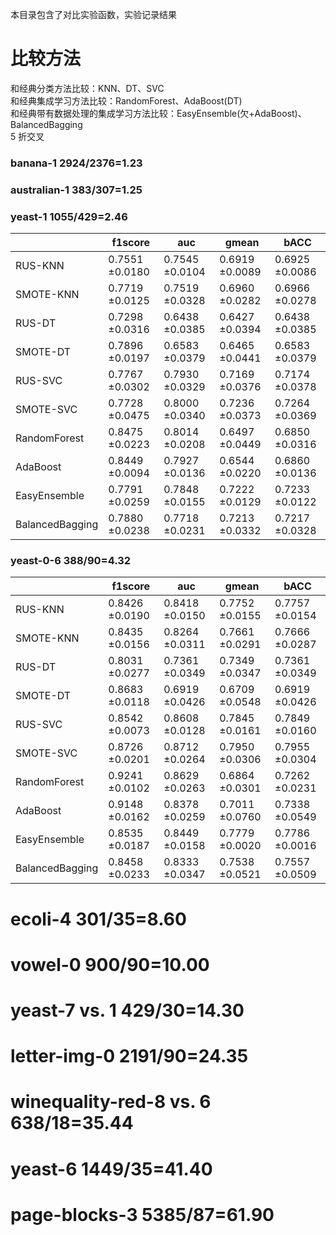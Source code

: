 本目录包含了对比实验函数，实验记录结果


# 比较方法
和经典分类方法比较：KNN、DT、SVC  
和经典集成学习方法比较：RandomForest、AdaBoost(DT)   
和经典带有数据处理的集成学习方法比较：EasyEnsemble(欠+AdaBoost)、BalancedBagging   
5 折交叉

### banana-1 2924/2376=1.23 


### australian-1 383/307=1.25 

### yeast-1 1055/429=2.46
|                    |f1score             |auc                 |gmean               |bACC                
|----                |----                |----                |----                |----                
|RUS-KNN             |0.7551 ±0.0180      |0.7545 ±0.0104      |0.6919 ±0.0089      |0.6925 ±0.0086      
|SMOTE-KNN           |0.7719 ±0.0125      |0.7519 ±0.0328      |0.6960 ±0.0282      |0.6966 ±0.0278      
|RUS-DT              |0.7298 ±0.0316      |0.6438 ±0.0385      |0.6427 ±0.0394      |0.6438 ±0.0385      
|SMOTE-DT            |0.7896 ±0.0197      |0.6583 ±0.0379      |0.6465 ±0.0441      |0.6583 ±0.0379      
|RUS-SVC             |0.7767 ±0.0302      |0.7930 ±0.0329      |0.7169 ±0.0376      |0.7174 ±0.0378      
|SMOTE-SVC           |0.7728 ±0.0475      |0.8000 ±0.0340      |0.7236 ±0.0373      |0.7264 ±0.0369      
|RandomForest        |0.8475 ±0.0223      |0.8014 ±0.0208      |0.6497 ±0.0449      |0.6850 ±0.0316      
|AdaBoost            |0.8449 ±0.0094      |0.7927 ±0.0136      |0.6544 ±0.0220      |0.6860 ±0.0136      
|EasyEnsemble        |0.7791 ±0.0259      |0.7848 ±0.0155      |0.7222 ±0.0129      |0.7233 ±0.0122      
|BalancedBagging     |0.7880 ±0.0238      |0.7718 ±0.0231      |0.7213 ±0.0332      |0.7217 ±0.0328      


### yeast-0-6 388/90=4.32
|                    |f1score             |auc                 |gmean               |bACC                
|----                |----                |----                |----                |----                
|RUS-KNN             |0.8426 ±0.0190      |0.8418 ±0.0150      |0.7752 ±0.0155      |0.7757 ±0.0154      
|SMOTE-KNN           |0.8435 ±0.0156      |0.8264 ±0.0311      |0.7661 ±0.0291      |0.7666 ±0.0287      
|RUS-DT              |0.8031 ±0.0277      |0.7361 ±0.0349      |0.7349 ±0.0347      |0.7361 ±0.0349      
|SMOTE-DT            |0.8683 ±0.0118      |0.6919 ±0.0426      |0.6709 ±0.0548      |0.6919 ±0.0426      
|RUS-SVC             |0.8542 ±0.0073      |0.8608 ±0.0128      |0.7845 ±0.0161      |0.7849 ±0.0160      
|SMOTE-SVC           |0.8726 ±0.0201      |0.8712 ±0.0264      |0.7950 ±0.0306      |0.7955 ±0.0304      
|RandomForest        |0.9241 ±0.0102      |0.8629 ±0.0263      |0.6864 ±0.0301      |0.7262 ±0.0231      
|AdaBoost            |0.9148 ±0.0162      |0.8378 ±0.0259      |0.7011 ±0.0760      |0.7338 ±0.0549      
|EasyEnsemble        |0.8535 ±0.0187      |0.8449 ±0.0158      |0.7779 ±0.0020      |0.7786 ±0.0016      
|BalancedBagging     |0.8458 ±0.0233      |0.8333 ±0.0347      |0.7538 ±0.0521      |0.7557 ±0.0509   

# ecoli-4 301/35=8.60


# vowel-0 900/90=10.00

# yeast-7 vs. 1 429/30=14.30

# letter-img-0 2191/90=24.35


# winequality-red-8 vs. 6 638/18=35.44


# yeast-6 1449/35=41.40


# page-blocks-3 5385/87=61.90





















	
































































